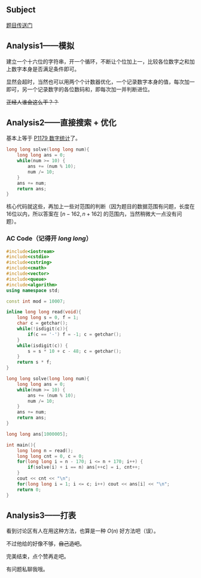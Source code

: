 ## Subject

[题目传送门](https://www.luogu.com.cn/problem/AT1194) 

## Analysis1——模拟

建立一个十六位的字符串，开一个循环，不断让个位加上一，比较各位数字之和加上数字本身是否满足条件即可。

显然会超时，当然也可以用两个个计数器优化，一个记录数字本身的值，每次加一即可，另一个记录数字的各位数码和，即每次加一并判断进位。

~~正经人谁会这么干？？~~

## Analysis2——直接搜索 $+$ 优化

基本上等于 [P1179 数字统计](https://www.luogu.com.cn/problem/P1179)了。

```cpp
long long solve(long long num){
	long long ans = 0;
	while(num >= 10) {
		ans += (num % 10);
		num /= 10;
	}
	ans += num;
	return ans;
}
```
核心代码就这些，再加上一些对范围的判断（因为题目的数据范围有问题，长度在16位以内，所以答案在 $[n-162,n+162]$ 的范围内，当然稍微大一点没有问题）。

### AC Code（记得开 $long$ $long$）

```cpp
#include<iostream>
#include<cstdio>
#include<cstring>
#include<cmath>
#include<vector>
#include<queue>
#include<algorithm>
using namespace std;

const int mod = 10007;

inline long long read(void){
    long long s = 0, f = 1;
    char c = getchar();
    while(!isdigit(c)){
    	if(c == '-') f = -1; c = getchar();
    }
    while(isdigit(c)) {
    	s = s * 10 + c - 48; c = getchar();
    }
	return s * f;
}

long long solve(long long num){
	long long ans = 0;
	while(num >= 10) {
		ans += (num % 10);
		num /= 10;
	}
	ans += num;
	return ans;
}

long long ans[1000005];

int main(){
	long long n = read();
	long long cnt = 0, c = 0;
	for(long long i = n - 170; i <= n + 170; i++) {
		if(solve(i) + i == n) ans[++c] = i, cnt++;
	}
	cout << cnt << "\n";
	for(long long i = 1; i <= c; i++) cout << ans[i] << "\n";
	return 0;
}
```

## Analysis3——打表

看到讨论区有人在用这种方法，也算是一种 $O(n)$ 好方法吧（误）。

不过他给的好像不够，~~自己造吧~~。

完美结束，点个赞再走吧。

有问题私聊我哦。